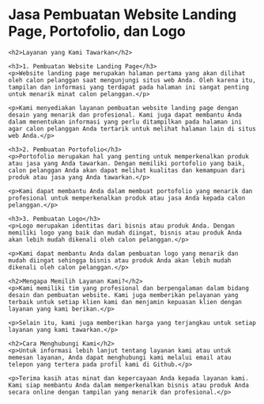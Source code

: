 <!DOCTYPE html>
<html>
<head>
	<title>Jasa Pembuatan Website Landing Page, Portofolio, dan Logo</title>
</head>
<body>
	<h1>Jasa Pembuatan Website Landing Page, Portofolio, dan Logo</h1>

	<h2>Layanan yang Kami Tawarkan</h2>

	<h3>1. Pembuatan Website Landing Page</h3>
	<p>Website landing page merupakan halaman pertama yang akan dilihat oleh calon pelanggan saat mengunjungi situs web Anda. Oleh karena itu, tampilan dan informasi yang terdapat pada halaman ini sangat penting untuk menarik minat calon pelanggan.</p>

	<p>Kami menyediakan layanan pembuatan website landing page dengan desain yang menarik dan profesional. Kami juga dapat membantu Anda dalam menentukan informasi yang perlu ditampilkan pada halaman ini agar calon pelanggan Anda tertarik untuk melihat halaman lain di situs web Anda.</p>

	<h3>2. Pembuatan Portofolio</h3>
	<p>Portofolio merupakan hal yang penting untuk memperkenalkan produk atau jasa yang Anda tawarkan. Dengan memiliki portofolio yang baik, calon pelanggan Anda akan dapat melihat kualitas dan kemampuan dari produk atau jasa yang Anda tawarkan.</p>

	<p>Kami dapat membantu Anda dalam membuat portofolio yang menarik dan profesional untuk memperkenalkan produk atau jasa Anda kepada calon pelanggan.</p>

	<h3>3. Pembuatan Logo</h3>
	<p>Logo merupakan identitas dari bisnis atau produk Anda. Dengan memiliki logo yang baik dan mudah diingat, bisnis atau produk Anda akan lebih mudah dikenali oleh calon pelanggan.</p>

	<p>Kami dapat membantu Anda dalam pembuatan logo yang menarik dan mudah diingat sehingga bisnis atau produk Anda akan lebih mudah dikenali oleh calon pelanggan.</p>

	<h2>Mengapa Memilih Layanan Kami?</h2>
	<p>Kami memiliki tim yang profesional dan berpengalaman dalam bidang desain dan pembuatan website. Kami juga memberikan pelayanan yang terbaik untuk setiap klien kami dan menjamin kepuasan klien dengan layanan yang kami berikan.</p>

	<p>Selain itu, kami juga memberikan harga yang terjangkau untuk setiap layanan yang kami tawarkan.</p>

	<h2>Cara Menghubungi Kami</h2>
	<p>Untuk informasi lebih lanjut tentang layanan kami atau untuk memesan layanan, Anda dapat menghubungi kami melalui email atau telepon yang tertera pada profil kami di Github.</p>

	<p>Terima kasih atas minat dan kepercayaan Anda kepada layanan kami. Kami siap membantu Anda dalam memperkenalkan bisnis atau produk Anda secara online dengan tampilan yang menarik dan profesional.</p>
</body>
</html>
